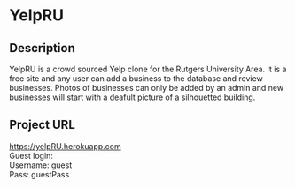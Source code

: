 # YelpRU

Description
-----------
YelpRU is a crowd sourced Yelp clone for the Rutgers University Area.  It is a free site and any user can add a business to the database and review businesses.  Photos of businesses can only be added by an admin and new businesses will start with a deafult picture of a silhouetted building.

Project URL
-----------
https://yelpRU.herokuapp.com <br />
Guest login: <br />
Username: guest <br />
Pass: guestPass
